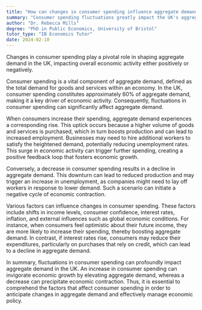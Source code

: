 ```yaml
---
title: "How can changes in consumer spending influence aggregate demand in the UK?"
summary: "Consumer spending fluctuations greatly impact the UK's aggregate demand, affecting overall economic activity by either boosting or reducing it."
author: "Dr. Rebecca Mills"
degree: "PhD in Public Economics, University of Bristol"
tutor_type: "IB Economics Tutor"
date: 2024-02-10
---
```


Changes in consumer spending play a pivotal role in shaping aggregate demand in the UK, impacting overall economic activity either positively or negatively.

Consumer spending is a vital component of aggregate demand, defined as the total demand for goods and services within an economy. In the UK, consumer spending constitutes approximately $60\%$ of aggregate demand, making it a key driver of economic activity. Consequently, fluctuations in consumer spending can significantly affect aggregate demand.

When consumers increase their spending, aggregate demand experiences a corresponding rise. This uptick occurs because a higher volume of goods and services is purchased, which in turn boosts production and can lead to increased employment. Businesses may need to hire additional workers to satisfy the heightened demand, potentially reducing unemployment rates. This surge in economic activity can trigger further spending, creating a positive feedback loop that fosters economic growth.

Conversely, a decrease in consumer spending results in a decline in aggregate demand. This downturn can lead to reduced production and may trigger an increase in unemployment, as companies might need to lay off workers in response to lower demand. Such a scenario can initiate a negative cycle of economic contraction.

Various factors can influence changes in consumer spending. These factors include shifts in income levels, consumer confidence, interest rates, inflation, and external influences such as global economic conditions. For instance, when consumers feel optimistic about their future income, they are more likely to increase their spending, thereby boosting aggregate demand. In contrast, if interest rates rise, consumers may reduce their expenditures, particularly on purchases that rely on credit, which can lead to a decline in aggregate demand.

In summary, fluctuations in consumer spending can profoundly impact aggregate demand in the UK. An increase in consumer spending can invigorate economic growth by elevating aggregate demand, whereas a decrease can precipitate economic contraction. Thus, it is essential to comprehend the factors that affect consumer spending in order to anticipate changes in aggregate demand and effectively manage economic policy.
    
